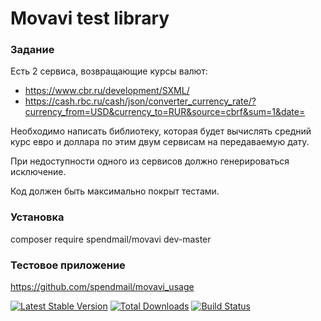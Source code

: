 # Movavi test library

### Задание
Есть 2 сервиса, возвращающие курсы валют:
 + https://www.cbr.ru/development/SXML/
 + https://cash.rbc.ru/cash/json/converter_currency_rate/?currency_from=USD&currency_to=RUR&source=cbrf&sum=1&date=

Необходимо написать библиотеку, которая будет вычислять средний курс евро и доллара по этим двум сервисам на передаваемую дату. 

При недоступности одного из сервисов должно генерироваться исключение. 

Код должен быть максимально покрыт тестами.

### Установка
composer require spendmail/movavi dev-master

### Тестовое приложение
https://github.com/spendmail/movavi_usage

[![Latest Stable Version](https://img.shields.io/packagist/v/spendmail/movavi.svg)](https://packagist.org/packages/spendmail/movavi)
[![Total Downloads](https://img.shields.io/packagist/dt/spendmail/movavi.svg)](https://packagist.org/packages/spendmail/movavi)
[![Build Status](https://img.shields.io/travis/spendmail/movavi.svg)](https://travis-ci.org/spendmail/movavi)